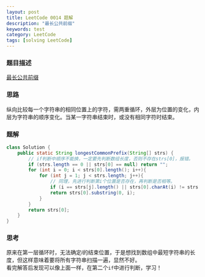 ```yaml
---
layout: post
title: LeetCode 0014 题解
description: "最长公共前缀"
keywords: test
category: LeetCode
tags: [solving LeetCode]
---
```


### 题目描述
[最长公共前缀](https://leetcode-cn.com/problems/longest-common-prefix/)

### 思路
纵向比较每一个字符串的相同位置上的字符，需两重循环，外层为位置的变化，内层为字符串的顺序变化。当某一字符串结束时，或没有相同字符时结束。

### 题解

```java
class Solution {
    public static String longestCommonPrefix(String[] strs) {
        // if判断中顺序不能换，一定要先判断数组长度，否则不存在strs[0]，报错。
        if (strs.length == 0 || strs[0] == null) return ""; 
        for (int i = 0; i < strs[0].length(); i++){
            for (int j = 1; j < strs.length; j++){
                // 同理，先进行判断第i个位置是否存在，再判断是否相等。
                if (i == strs[j].length() || strs[0].charAt(i) != strs[j].charAt(i))
                return strs[0].substring(0, i);
            }
        }
        return strs[0];
    }
}
```
### 思考
原来在第一层循环时，无法确定$i$的结束位置，于是想找到数组中最短字符串的长度，但这样意味着要将所有字符串扫描一遍，显然不好。  
看完解答后发现可以像上面一样，在第二个`if`中进行判断，学习！

